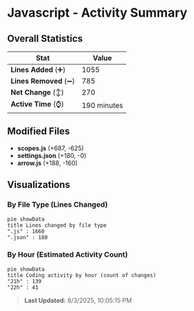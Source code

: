 # Javascript - Activity Summary 

## Overall Statistics

| Stat                   | Value                                                             |
| ---------------------- | ----------------------------------------------------------------- |
| **Lines Added** (➕)   | 1055                                          |
| **Lines Removed** (➖) | 785                                        |
| **Net Change** (↕)    | 270                |
| **Active Time** (⌚)   | 190 minutes |


## Modified Files
- **scopes.js** (+687, -625)
- **settings.json** (+180, -0)
- **arrow.js** (+188, -160)

## Visualizations

### By File Type (Lines Changed)

```mermaid
pie showData
title Lines changed by file type
".js" : 1660
".json" : 180
```

### By Hour (Estimated Activity Count)

```mermaid
pie showData
title Coding activity by hour (count of changes)
"21h" : 139
"22h" : 41
```


> **Last Updated:** 8/3/2025, 10:05:15 PM